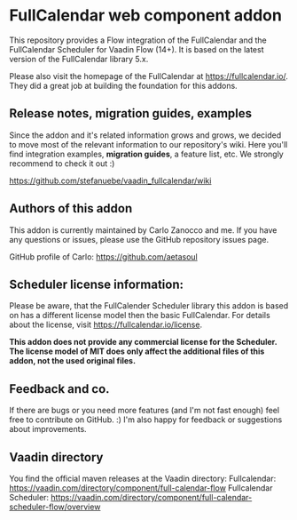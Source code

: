 # FullCalendar web component addon
This repository provides a Flow integration of the FullCalendar and the FullCalendar Scheduler for Vaadin Flow (14+).
It is based on the latest version of the FullCalendar library 5.x.

Please also visit the homepage of the FullCalendar at https://fullcalendar.io/. They did a great job at building the foundation for this addons.

## Release notes, migration guides, examples
Since the addon and it's related information grows and grows, we decided to move most of the
relevant information to our repository's wiki. Here you'll find
integration examples, **migration guides**, a feature list, etc. We strongly recommend to check it out :)

https://github.com/stefanuebe/vaadin_fullcalendar/wiki

## Authors of this addon
This addon is currently maintained by Carlo Zanocco and me. If you have any questions or issues, please
use the GitHub repository issues page.

GitHub profile of Carlo: https://github.com/aetasoul

## Scheduler license information:
Please be aware, that the FullCalender Scheduler library this addon is based on has a different license model 
then the basic FullCalendar. For details about the license, visit https://fullcalendar.io/license.

**This addon does not provide any commercial license for the Scheduler. The license model of MIT does only affect
the additional files of this addon, not the used original files.** 

## Feedback and co.
If there are bugs or you need more features (and I'm not fast enough) feel free to contribute on GitHub. :)
I'm also happy for feedback or suggestions about improvements.

## Vaadin directory
You find the official maven releases at the Vaadin directory:
Fullcalendar: https://vaadin.com/directory/component/full-calendar-flow
Fullcalendar Scheduler: https://vaadin.com/directory/component/full-calendar-scheduler-flow/overview
